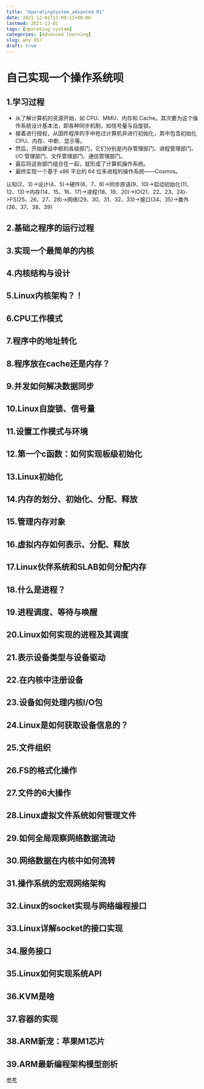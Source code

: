 ```yaml
---
title: "OperatingSystem_advanced_01"
date: 2021-12-01T11:08:12+08:00
lastmod: 2021-12-01
tags: [operating system]
categories: [Advanced learning]
slug: why OS?
draft: true
---
```



# 自己实现一个操作系统呗
## 1.学习过程
- 从了解计算机的资源开始，如 CPU、MMU、内存和 Cache。其次要为这个操作系统设计基本法，即各种同步机制，如信号量与自旋锁。
- 接着进行授权，从固件程序的手中抢过计算机并进行初始化，其中包含初始化 CPU、内存、中断、显示等。
- 然后，开始建设中枢的各级部门，它们分别是内存管理部门、进程管理部门、I/O 管理部门、文件管理部门、通信管理部门。
- 最后将这些部门组合在一起，就形成了计算机操作系统。
- 最终实现一个基于 x86 平台的 64 位多进程的操作系统——Cosmos。

认知(2、3)->设计(4、5)->硬件(6、7、8)->同步原语(9、10)->启动初始化(11、12、13)->内存(14、15、16、17)->进程(18、19、20)->IO(21、22、23、24)->FS(25、26、27、28)->网络(29、30、31、32、33)->接口(34、35)->番外(36、37、38、39)

## 2.基础之程序的运行过程
## 3.实现一个最简单的内核
## 4.内核结构与设计
## 5.Linux内核架构？！
## 6.CPU工作模式
## 7.程序中的地址转化
## 8.程序放在cache还是内存？
## 9.并发如何解决数据同步
## 10.Linux自旋锁、信号量
## 11.设置工作模式与环境
## 12.第一个c函数：如何实现板级初始化
## 13.Linux初始化
## 14.内存的划分、初始化、分配、释放
## 15.管理内存对象
## 16.虚拟内存如何表示、分配、释放
## 17.Linux伙伴系统和SLAB如何分配内存
## 18.什么是进程？
## 19.进程调度、等待与唤醒
## 20.Linux如何实现的进程及其调度
## 21.表示设备类型与设备驱动
## 22.在内核中注册设备
## 23.设备如何处理内核I/O包
## 24.Linux是如何获取设备信息的？
## 25.文件组织
## 26.FS的格式化操作
## 27.文件的6大操作
## 28.Linux虚拟文件系统如何管理文件
## 29.如何全局观察网络数据流动
## 30.网络数据在内核中如何流转
## 31.操作系统的宏观网络架构
## 32.Linux的socket实现与网络编程接口
## 33.Linux详解socket的接口实现
## 34.服务接口
## 35.Linux如何实现系统API
## 36.KVM是啥
## 37.容器的实现
## 38.ARM新宠：苹果M1芯片
## 39.ARM最新编程架构模型剖析

[参考](https://time.geekbang.org/column/intro/100078401?tab=catalog)